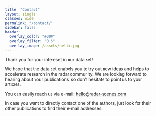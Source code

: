 ```yaml
---
title: "Contact"
layout: single
classes: wide
permalink: "/contact/"
sidebar: false
header:
  overlay_color: "#000"
  overlay_filter: "0.5"
  overlay_image: /assets/hello.jpg
---
```

Thank you for your intereset in our data set!

We hope that the data set enabels you to try out new ideas and helps to accelerate research in the radar community.
We are looking forward to hearing about your publications, so don't hesitate to point us to your articles.

You can easily reach us via e-mail: [hello@radar-scenes.com](mailto:hello@radar-scenes.com)

In case you want to directly contact one of the authors, just look for their other publications to find their e-mail addresses.
